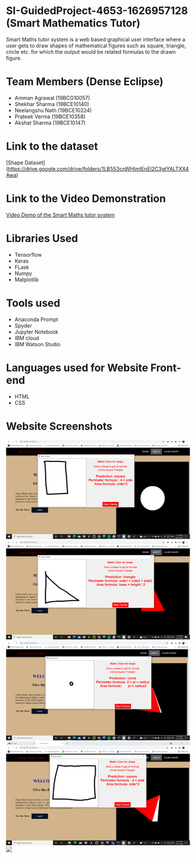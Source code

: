 # SI-GuidedProject-4653-1626957128 (Smart Mathematics Tutor)
Smart Maths tutor system is a web based graphical user interface where a user gets to draw shapes of mathematical figures such as square, triangle, circle etc. for which the output would be related formulas to the drawn figure.

#  Team Members (Dense Eclipse)
* Amman Agrawal (19BCG10057)
* Shekhar Sharma  (19BCE10140)
* Neelangshu Nath  (19BCE10224)
* Prateek Verma    (19BCE10358)
* Akshat Sharma    (19BCE10147) 

# Link to the dataset
[Shape Dataset] (https://drive.google.com/drive/folders/1LB1i53cnWHlmIEnEI2C3gtYALTXX4Awa)

# Link to the Video Demonstration
[Video Demo of the Smart Maths tutor system](https://drive.google.com/file/d/1qCdk6PJr1ud6CnfLHxN1N5tnRLKB62uj/view?usp=sharing)

# Libraries Used
* Tensorflow
* Keras
* FLask
* Numpy
* Matplotlib

# Tools used
* Anaconda Prompt
* Spyder
* Jupyter Notebook
* IBM cloud
* IBM Watson Studio

# Languages used for Website Front-end
* HTML
* CSS

# Website Screenshots
![](Screenshots/SS1.png)
![](Screenshots/SS2.png)
![](Screenshots/SS3.png)
![](Screenshots/SS4.png)
![](Screenshots/SS5.png)
